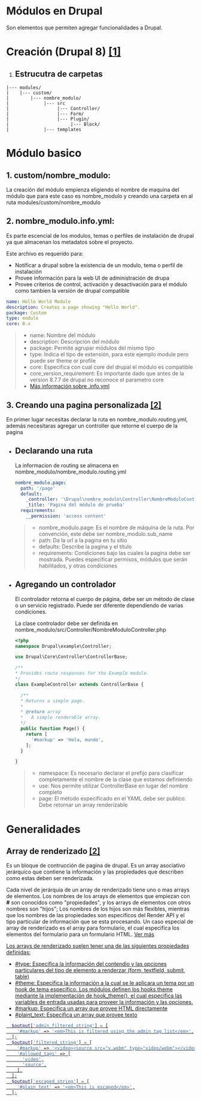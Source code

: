 # Módulos en Drupal
Son elementos que permiten agregar funcionalidades a Drupal.
# Creación (Drupal 8) [[1]](https://www.drupal.org/docs/creating-custom-modules)
1. ## Estrucutra de carpetas
```
|--- modules/
|    |--- custom/
|        |--- nombre_modulo/
|             |--- src
|                  |--- Controller/
|                  |--- Form/
|                  |--- Plugin/
|                       |--- Block/
|             |--- templates       

```
# Módulo basico
## 1.  custom/nombre_modulo: 
La creación del módulo empienza eligiendo el nombre de maquina del módulo que para este caso es nombre_modulo y creando una carpeta en al ruta modules/custom/nombre_modulo

## 2. nombre_modulo.info.yml: 
Es parte escencial de los modulos, temas o perfiles de instalación de drupal ya que almacenan los metadatos sobre el proyecto.

Este archivo es requerido para:
- Notificar a drupal sobre la existencia de un modulo, tema o perfil de instalación
- Provee información para la web UI de administración de drupa
- Provee criterios de control, activación y desactivación para el módulo como tambien la versión de drupal compatible

```yml
name: Hello World Module
description: Creates a page showing "Hello World".
package: Custom
type: module
core: 8.x
```
> - name: Nombre del módulo
> - description: Descripción del módulo
> - package: Permite agrupar módulos del mismo tipo
> - type: Indica el tipo de extensión, para este ejemplo module pero puede ser theme or profile
> - core: Especifica con cual core del drupal el módulo es compatible
> - core_version_requirement: Es importante dado que antes de la version 8.7.7 de drupal no reconoce el parametro core
> - [Más información sobre .info.yml](https://www.drupal.org/docs/creating-custom-modules/let-drupal-know-about-your-module-with-an-infoyml-file)
## 3. Creando una pagina personalizada [[2]](https://www.drupal.org/docs/creating-custom-modules/create-a-custom-page)
En primer lugar necesitas declarar la ruta en nombre_modulo.routing.yml, además necesitaras agregar un controller que retorne el cuerpo de la pagina
- ## Declarando una ruta
  La informacion de routing se almacena en nombre_modulo/nombre_modulo.routing.yml
  ```yml
  nombre_modulo.page:
    path: '/page'
    default:
      _controller: '\Drupal\nombre_modulo\Controller\NombreModuloController::page'
      _title: 'Pagina del módulo de prueba'
    requirements:
      __permission: 'access content'
  ```
  > - nombre_modulo.page: Es el nombre de máquina de la ruta. Por convención, este debe ser nombre_modulo.sub_name
  > - path: Da la url a la pagina en tu sitio
  > - defaults: Describe la pagina y el título
  > - requirements: Condiciones bajo las cuales la pagina debe ser mostrada. Puedes especificar permisos, módulos que serán habilitados, y otras condiciones
- ## Agregando un controlador
  El controlador retorna el cuerpo de página, debe ser un método de clase o un servicio registrado. Puede ser diferente dependiendo de varias condiciones.

  La clase controlador debe ser definida en nombre_modulo/src/Controller/NombreModuloController.php
  ```php
  <?php
  namespace Drupal\example\Controller;

  use Drupal\Core\Controller\ControllerBase;

  /**
  * Provides route responses for the Example module.
  */
  class ExampleController extends ControllerBase {

    /**
    * Returns a simple page.
    *
    * @return array
    *   A simple renderable array.
    */
    public function Page() {
      return [
        '#markup' => 'Hola, mundo',
      ];
    }

  }
  ```
  > - namespace: Es necesario declarar el prefijo para clasificar completamente el nombre de la clase que estamos definiendo
  > - use: Nos permite utilizar ControllerBase en lugar del nombre completo
  > - page: El método especificado en el YAML debe ser publico. Debe retornar un array renderizable

# Generalidades 
## Array de renderizado [[2]](https://api.drupal.org/api/drupal/core!lib!Drupal!Core!Render!theme.api.php/group/theme_render/8.2.x)
Es un bloque de contrucción de pagina de drupal. Es un array asociativo jerárquico que contiene la información y las propiedades que describen como estas deben ser renderizada.

Cada nivel de jerárquia de un array de renderizado tiene uno o mas arrays de elementos. Los nombres de los arrays de elementos que empiezan con **#** son conocidos como "propiedades", y los arrays de elementos con otros nombres son "hijos"; Los nombres de los hijos son más flexibles, mientras que los nombres de las propiedades son especificos del Render API y el tipo particular de información que se esta procesando. Un caso especial de array de renderizado es el array para formulario, el cual especifica los elementos del formulario para un formulario HTML. <u>[Ver más](https://api.drupal.org/api/drupal/core%21core.api.php/group/form_api/8.2.x)

Los arrays de renderizado suelen tener una de las siguientes propiedades definidas:
- \#type: Especifica la información del contendio y las opciones particulares del tipo de elemento a renderzar (form, textfield, submit, table)
- \#theme: Especifica la información a la cual se le aplicara un tema por un hook de tema especifico. Los módulos definen los hooks theme mediante la implementación de [hook_theme()](https://api.drupal.org/api/drupal/core%21lib%21Drupal%21Core%21Render%21theme.api.php/function/hook_theme/8.2.x), el cual especifica las variables de entrada usadas para proveer la información y las opciones.
- \#markup: Especifica un array que provee HTML directamente
- \#plaint_text: Especifica un array que provee texto
```php
  $output['admin_filtered_string'] = [
    '#markup' => '<em>This is filtered using the admin tag list</em>',
  ];
  $output['filtered_string'] = [
    '#markup' => '<video><source src="v.webm" type="video/webm"></video>',
    '#allowed_tags' => [
      'video',
      'source',
    ],
  ];
  $output['escaped_string'] = [
    '#plain_text' => '<em>This is escaped</em>',
  ];
``` 
   
  


